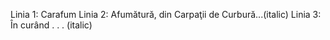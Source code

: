 Linia 1: Carafum
Linia 2: Afumătură, din Carpaţii de Curbură...(italic)
Linia 3: În curând . . . (italic)
